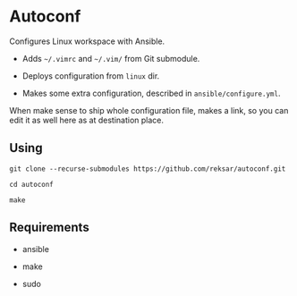 # Autoconf  

Configures Linux workspace with Ansible.  

- Adds `~/.vimrc` and `~/.vim/` from Git submodule.  

- Deploys configuration from `linux` dir.  

- Makes some extra configuration, described in `ansible/configure.yml`.  

When make sense to ship whole configuration file, makes a link, so you can edit it as well here as at destination place.  

## Using  


```  
git clone --recurse-submodules https://github.com/reksar/autoconf.git  

cd autoconf  

make  
```

## Requirements  

- ansible  

- make  

- sudo  

